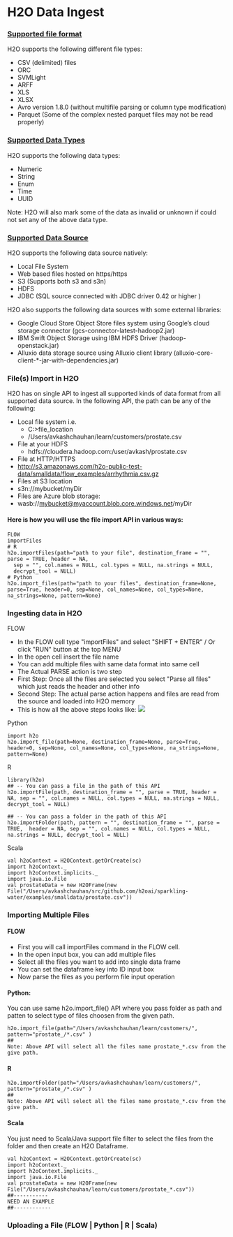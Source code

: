 # H2O Data Ingest #

### [Supported file format](https://github.com/Avkash/mldl/blob/master/orgs/h2o/guide/h2o_data_ingest.md#supportedfileformat) ###
H2O supports the following different file types:
 - CSV (delimited) files
 - ORC
 - SVMLight
 - ARFF
 - XLS
 - XLSX
 - Avro version 1.8.0 (without multifile parsing or column type modification)
 - Parquet (Some of the complex nested parquet files may not be read properly)

### [Supported Data Types](https://github.com/Avkash/mldl/blob/master/orgs/h2o/guide/h2o_data_ingest.md#supporteddatatypes) ###
H2O supports the following data types:
- Numeric
- String
- Enum
- Time
- UUID

Note: H2O will also mark some of the data as invalid or unknown if could not set any of the above data type.

### [Supported Data Source](https://github.com/Avkash/mldl/blob/master/orgs/h2o/guide/h2o_data_ingest.md#supporteddatasources) ###
H2O supports the following data source natively:
- Local File System
- Web based files hosted on https/https
- S3 (Supports both s3 and s3n)
- HDFS 
- JDBC (SQL source connected with JDBC driver 0.42 or higher )

H2O also supports the following data sources with some external libraries:
- Google Cloud Store Object Store files system using Google’s cloud storage connector (gcs-connector-latest-hadoop2.jar)
- IBM Swift Object Storage using IBM HDFS Driver (hadoop-openstack.jar)
- Alluxio data storage source using Alluxio client library (alluxio-core-client-*-jar-with-dependencies.jar)

### File(s) Import in H2O ##

H2O has on single API to ingest all supported kinds of data format from all supported data source. In the following API, the path can be any of the following:
- Local file system i.e.
  - C:\>file_location
  - /Users/avkashchauhan/learn/customers/prostate.csv
- File at your HDFS
  - hdfs://cloudera.hadoop.com:/user/avkash/prostate.csv
- File at HTTP/HTTPS
 - http://s3.amazonaws.com/h2o-public-test-data/smalldata/flow_examples/arrhythmia.csv.gz
- Files at S3 location
 - s3n://mybucket/myDir
- Files are Azure blob storage:
 - wasb://mybucket@myaccount.blob.core.windows.net/myDir 

#### Here is how you will use the file import API in various ways: ####

```
FLOW
importFiles
# R
h2o.importFiles(path="path to your file", destination_frame = "", parse = TRUE, header = NA,
  sep = "", col.names = NULL, col.types = NULL, na.strings = NULL,
  decrypt_tool = NULL)
# Python
h2o.import_files(path="path to your files", destination_frame=None, parse=True, header=0, sep=None, col_names=None, col_types=None, na_strings=None, pattern=None)
```


### Ingesting data in H2O ###
FLOW
 - In the FLOW cell type "importFiles" and select "SHIFT + ENTER" / Or click "RUN" button at the top MENU
 - In the open cell insert the file name
 - You can add multiple files with same data format into same cell
 - The Actual PARSE action is two step
 - First Step: Once all the files are selected you select "Parse all files" which just reads the header and other info
 - Second Step: The actual parse action happens and files are read from the source and loaded into H2O memory
 - This is how all the above steps looks like:
 ![](https://github.com/Avkash/mldl/blob/master/images/flow-file-ingest.png?raw=true)

Python
```  
import h2o
h2o.import_file(path=None, destination_frame=None, parse=True, header=0, sep=None, col_names=None, col_types=None, na_strings=None, pattern=None)
``` 
R
```  
library(h2o)
## -- You can pass a file in the path of this API
h2o.importFile(path, destination_frame = "", parse = TRUE, header = NA, sep = "", col.names = NULL, col.types = NULL, na.strings = NULL, decrypt_tool = NULL)

## -- You can pass a folder in the path of this API
h2o.importFolder(path, pattern = "", destination_frame = "", parse = TRUE,  header = NA, sep = "", col.names = NULL, col.types = NULL,  na.strings = NULL, decrypt_tool = NULL)
```      
Scala
```   
val h2oContext = H2OContext.getOrCreate(sc)
import h2oContext._
import h2oContext.implicits._
import java.io.File
val prostateData = new H2OFrame(new File("/Users/avkashchauhan/src/github.com/h2oai/sparkling-water/examples/smalldata/prostate.csv"))
```

### Importing Multiple Files ###
 
#### FLOW ####
- First you will call importFiles command in the FLOW cell.
- In the open input box, you can add multiple files
- Select all the files you want to add into single data frame
- You can set the dataframe key into ID input box
- Now parse the files as you perform file input operation

#### Python: ####
You can use same h2o.import_file() API where you pass folder as path and patten to select type of files choosen from the given path. 
```
h2o.import_file(path="/Users/avkashchauhan/learn/customers/",  pattern="prostate_/*.csv" )
##
Note: Above API will select all the files name prostate_*.csv from the give path. 
```

#### R ####
```
h2o.importFolder(path="/Users/avkashchauhan/learn/customers/",  pattern="prostate_/*.csv" )
##
Note: Above API will select all the files name prostate_*.csv from the give path. 

```
#### Scala ####
You just need to Scala/Java support file filter to select the files from the folder and then create an H2O Dataframe.
```
val h2oContext = H2OContext.getOrCreate(sc)
import h2oContext._
import h2oContext.implicits._
import java.io.File
val prostateData = new H2OFrame(new File("/Users/avkashchauhan/learn/customers/prostate_*.csv"))
##-----------
NEED AN EXAMPLE
##------------
```

   
### Uploading a File (FLOW | Python | R | Scala) ###

